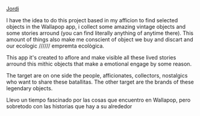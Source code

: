 [Jordi](https://github.com/JordiUbanell)


I have the idea to do this project based in my afficion to find selected objects in the Wallapop app, i collect some amazing vintage objects and some stories arround (you can find literally anything of anytime there). This amount of things also make me conscient of object we buy and discart and our ecologic ////// empremta ecològica. 

This app it's created to aflore and make visible all these lived stories arround this mithic objects that make a emotional engage by some reason. 

The target are on one side the people, afficionates, collectors, nostalgics who want to share these batallitas. The other target are the brands of these legendary objects. 



Llevo un tiempo fascinado por las cosas que encuentro en Wallapop, pero sobretodo con las historias que hay a su alrededor 

